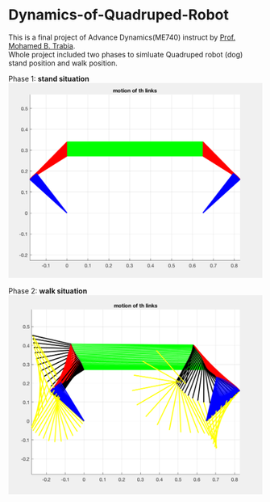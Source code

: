 # Dynamics-of-Quadruped-Robot

This is a final project of Advance Dynamics(ME740) instruct by [Prof. Mohamed B. Trabia](http://www.me.unlv.edu/~mbt/).  
Whole project included two phases to simluate Quadruped robot (dog) stand position and walk position.

Phase 1: **stand situation**
![a](https://github.com/CrazyPopLin/Dynamics-of-Quadruped-Robot/blob/master/Phase%201.png)

Phase 2: **walk situation**
![b](https://github.com/CrazyPopLin/Dynamics-of-Quadruped-Robot/blob/master/Phase%202.png)
